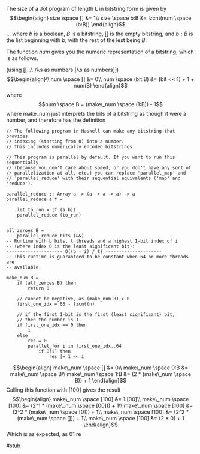 The size of a Jot program of length L in bitstring form is given by
$$\begin{align}
size \space [] &= 1\\
size \space b:B &= lzcnt(num \space (b:B))
\end{align}$$
... where $b$ is a boolean, $B$ is a bitstring, $[]$ is the empty bitstring, and $b:B$ is the list beginning with $b$, with the rest of the lest being $B$.

The function $num$ gives you the numeric representation of a bitstring, which is as follows.

(using [[../../λs as numbers |λs as numbers]])
$$\begin{align}\\
num \space [] &= 0\\
num \space (bit:B) &= (bit << 1) + 1 + num(B)
\end{align}$$
where
$$num \space B = (make\_num \space (1:B)) - 1$$
where make_num just interprets the bits of a bitstring as though it were a number, and therefore has the definition

```
// The following program in Haskell can make any bitstring that provides
// indexing (starting from 0) into a number.
// This includes numerically encoded bitstrings.

// This program is parallel by default. If you want to run this sequentially
// (because you don't care about speed, or you don't have any sort of
// parallelization at all, etc.) you can replace 'parallel_map' and
// 'parallel_reduce' with their sequential equivalents ('map' and 'reduce').

parallel_reduce :: Array a -> (a -> a -> a) -> a
parallel_reduce a f =
	
	let to_run = (f (a b))
	parallel_reduce (to_run)


all_zeroes B =
	parallel_reduce bits (&&)
-- Runtime with b bits, t threads and a highest 1-bit index of i
-- (where index 0 is the least significant bit):
--------------------- O((b - i) / t) ---------------------
-- This runtime is guaranteed to be constant when 64 or more threads are
-- available.

make_num B =
	if (all_zeroes B) then
		return 0
	
	// cannot be negative, as (make_num B) > 0
	first_one_idx = 63 - lzcnt(n)

	// if the first 1-bit is the first (least significant) bit,
	// then the number is 1.
	if first_one_idx == 0 then
		1
	else
		res = 0
		parallel_for i in first_one_idx..64
			if B[i] then
				res |= 1 << i
```




$$\begin{align}
make\_num \space [] &= 0\\
make\_num \space 0:B &= make\_num \space B\\
make\_num \space 1:B &= (2 * (make\_num \space B)) + 1
\end{align}$$
Calling this function with $[100]$ gives the result
$$\begin{align}
make\_num \space [100] &= 1:[00]\\
make\_num \space [100] &= (2^1 * (make\_num \space [00])) + 1\\
make\_num \space [100] &= (2^2 * (make\_num \space [0])) + 1\\
make\_num \space [100] &= (2^2 * (make\_num \space [])) + 1\\
make\_num \space [100] &= (2 * 0) + 1
\end{align}$$
Which is as expected, as 01 re

#stub